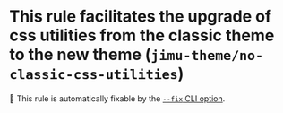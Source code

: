 # This rule facilitates the upgrade of css utilities from the classic theme to the new theme (`jimu-theme/no-classic-css-utilities`)

🔧 This rule is automatically fixable by the [`--fix` CLI option](https://eslint.org/docs/latest/user-guide/command-line-interface#--fix).

<!-- end auto-generated rule header -->
